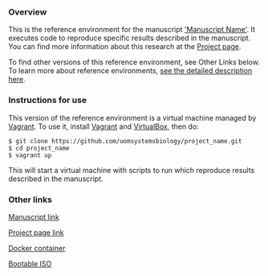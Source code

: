 ### Overview
This is the reference environment for the manuscript ['Manuscript Name'](http://manuscript-link.org).  It executes code to reproduce specific results described in the manuscript.   You can find more information about this research at the [Project page](http://project-link.org).  

To find other versions of this reference environment, see Other Links below.  To learn more about reference environments, [see the detailed description here](http://reference-environments-link.org).  

### Instructions for use

This version of the reference environment is a virtual machine managed by [Vagrant](http://www.vagrantup.com).  To use it, install [Vagrant](http://www.vagrantup.com) and [VirtualBox](https://www.virtualbox.org/), then do:

```
$ git clone https://github.com/uomsystemsbiology/project_name.git
$ cd project_name
$ vagrant up
```
This will start a virtual machine with scripts to run which reproduce results described in the manuscript.  

### Other links

[Manuscript link](http://manuscript-link.org)

[Project page link](http://project-link.org)

[Docker container](https://docker-link.org)

[Bootable ISO](https://iso-link.org)

